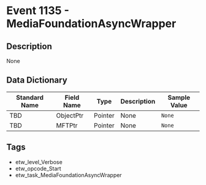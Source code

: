 # Event 1135 - MediaFoundationAsyncWrapper

## Description
None

## Data Dictionary
|Standard Name|Field Name|Type|Description|Sample Value|
|---|---|---|---|---|
|TBD|ObjectPtr|Pointer|None|`None`|
|TBD|MFTPtr|Pointer|None|`None`|

## Tags
* etw_level_Verbose
* etw_opcode_Start
* etw_task_MediaFoundationAsyncWrapper
